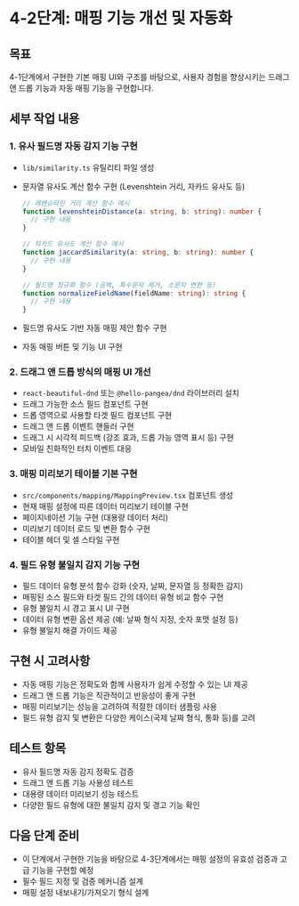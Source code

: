 # 4-2단계: 매핑 기능 개선 및 자동화

## 목표

4-1단계에서 구현한 기본 매핑 UI와 구조를 바탕으로, 사용자 경험을 향상시키는 드래그 앤 드롭 기능과 자동 매핑 기능을 구현합니다.

## 세부 작업 내용

### 1. 유사 필드명 자동 감지 기능 구현

- `lib/similarity.ts` 유틸리티 파일 생성
- 문자열 유사도 계산 함수 구현 (Levenshtein 거리, 자카드 유사도 등)

  ```typescript
  // 레벤슈타인 거리 계산 함수 예시
  function levenshteinDistance(a: string, b: string): number {
    // 구현 내용
  }

  // 자카드 유사도 계산 함수 예시
  function jaccardSimilarity(a: string, b: string): number {
    // 구현 내용
  }

  // 필드명 정규화 함수 (공백, 특수문자 제거, 소문자 변환 등)
  function normalizeFieldName(fieldName: string): string {
    // 구현 내용
  }
  ```

- 필드명 유사도 기반 자동 매핑 제안 함수 구현
- 자동 매핑 버튼 및 기능 UI 구현

### 2. 드래그 앤 드롭 방식의 매핑 UI 개선

- `react-beautiful-dnd` 또는 `@hello-pangea/dnd` 라이브러리 설치
- 드래그 가능한 소스 필드 컴포넌트 구현
- 드롭 영역으로 사용할 타겟 필드 컴포넌트 구현
- 드래그 앤 드롭 이벤트 핸들러 구현
- 드래그 시 시각적 피드백 (강조 효과, 드롭 가능 영역 표시 등) 구현
- 모바일 친화적인 터치 이벤트 대응

### 3. 매핑 미리보기 테이블 기본 구현

- `src/components/mapping/MappingPreview.tsx` 컴포넌트 생성
- 현재 매핑 설정에 따른 데이터 미리보기 테이블 구현
- 페이지네이션 기능 구현 (대용량 데이터 처리)
- 미리보기 데이터 로드 및 변환 함수 구현
- 테이블 헤더 및 셀 스타일 구현

### 4. 필드 유형 불일치 감지 기능 구현

- 필드 데이터 유형 분석 함수 강화 (숫자, 날짜, 문자열 등 정확한 감지)
- 매핑된 소스 필드와 타겟 필드 간의 데이터 유형 비교 함수 구현
- 유형 불일치 시 경고 표시 UI 구현
- 데이터 유형 변환 옵션 제공 (예: 날짜 형식 지정, 숫자 포맷 설정 등)
- 유형 불일치 해결 가이드 제공

## 구현 시 고려사항

- 자동 매핑 기능은 정확도와 함께 사용자가 쉽게 수정할 수 있는 UI 제공
- 드래그 앤 드롭 기능은 직관적이고 반응성이 좋게 구현
- 매핑 미리보기는 성능을 고려하여 적절한 데이터 샘플링 사용
- 필드 유형 감지 및 변환은 다양한 케이스(국제 날짜 형식, 통화 등)를 고려

## 테스트 항목

- 유사 필드명 자동 감지 정확도 검증
- 드래그 앤 드롭 기능 사용성 테스트
- 대용량 데이터 미리보기 성능 테스트
- 다양한 필드 유형에 대한 불일치 감지 및 경고 기능 확인

## 다음 단계 준비

- 이 단계에서 구현한 기능을 바탕으로 4-3단계에서는 매핑 설정의 유효성 검증과 고급 기능을 구현할 예정
- 필수 필드 지정 및 검증 메커니즘 설계
- 매핑 설정 내보내기/가져오기 형식 설계
